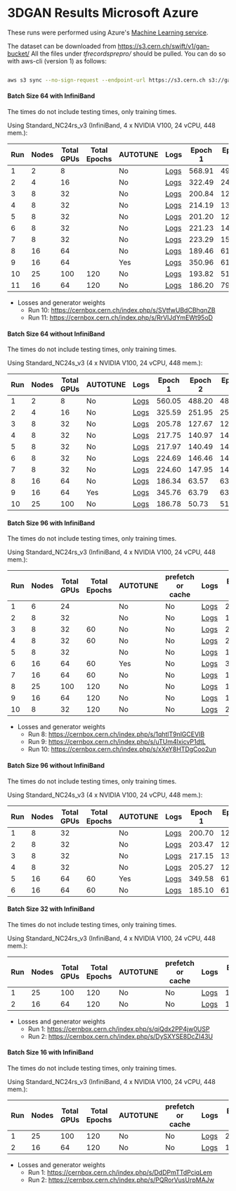 # 3DGAN Results Microsoft Azure

These runs were performed using Azure's [Machine Learning service](https://azure.microsoft.com/en-us/services/machine-learning/).

The dataset can be downloaded from https://s3.cern.ch/swift/v1/gan-bucket/
All the files under *tfrecordsprepro/* should be pulled.
You can do so with aws-cli (version 1) as follows:

```bash

aws s3 sync --no-sign-request --endpoint-url https://s3.cern.ch s3://gan-bucket/tfrecordsprepro/ .

```

#### Batch Size 64 with InfiniBand

The times do not include testing times, only training times.

Using Standard_NC24rs_v3 (InfiniBand, 4 x NVIDIA V100, 24 vCPU, 448 mem.):

| Run | Nodes | Total GPUs | Total Epochs | AUTOTUNE | Logs                                             | Epoch 1 | Epoch 2 | Epoch 3 | Epoch 4 | Epoch 5 | Epoch 6 | Epoch 7 | Epoch 8 | Epoch 9 | Epoch 10 | Epoch 11  |
| --- | ----- | ---------- | ------------ | -------- | ------------------------------------------------ | ------- | ------- | ------- | ------- | ------- | ------- | ------- | ------- | ------- | -------- | ----- |
| 1   | 2     | 8          |              | No       | [Logs](https://s3.cern.ch/swift/v1/mlogs/run24)  | 568.91  | 496.91  | 496.83  |         |         |         |         |         |         |          |       |
| 2   | 4     | 16         |              | No       | [Logs](https://s3.cern.ch/swift/v1/mlogs/run27)  | 322.49  | 248.47  | 248.54  |         |         |         |         |         |         |          |       |
| 3   | 8     | 32         |              | No       | [Logs](https://s3.cern.ch/swift/v1/mlogs/run28)  | 200.84  | 126.81  | 126.21  |         |         |         |         |         |         |          |       |
| 4   | 8     | 32         |              | No       | [Logs](https://s3.cern.ch/swift/v1/mlogs/run42)  | 214.19  | 138.51  | 141.33  | 138.16  | 138.04  |         |         |         |         |          |       |
| 5   | 8     | 32         |              | No       | [Logs](https://s3.cern.ch/swift/v1/mlogs/run43)  | 201.20  | 125.12  | 126.29  | 127.03  | 127.21  | 128.30  | 128.64  |         |         |          |       |
| 6   | 8     | 32         |              | No       | [Logs](https://s3.cern.ch/swift/v1/mlogs/run44)  | 221.23  | 141.45  | 140.37  | 139.80  | 139.53  | 139.46  | 144.05  |         |         |          |       |
| 7   | 8     | 32         |              | No       | [Logs](https://s3.cern.ch/swift/v1/mlogs/run45)  | 223.29  | 153.24  | 147.85  | 145.78  | 145.90  | 145.85  | 145.70  |         |         |          |       |
| 8   | 16    | 64         |              | No       | [Logs](https://s3.cern.ch/swift/v1/mlogs/run85)  | 189.46  | 61.90   | 61.68   | 61.66   | 61.69   | 62.12   | 61.75   | 62.46   | 64.36   | 62.81    |       |
| 9   | 16    | 64         |              | Yes      | [Logs](https://s3.cern.ch/swift/v1/mlogs/run86)  | 350.96  | 61.65   | 61.61   | 63.69   | 61.95   | 62.35   | 61.83   | 62.45   | 61.53   | 62.04    |       |
| 10  | 25    | 100        | 120          | No       | [Logs](https://s3.cern.ch/swift/v1/mlogs/run111) | 193.82  | 51.28   | 58.73   | 60.96   | 61.70   | 59.55   | 60.76   | 63.01   | 58.94   | 62.09    | 63.57 |
| 11  | 16    | 64         | 120          | No       | [Logs](https://s3.cern.ch/swift/v1/mlogs/run112) | 186.20  | 79.93   | 81.18   | 80.67   | 80.66   | 80.35   | 80.33   | 81.64   | 80.72   | 81.60    | 80.94 |

* Losses and generator weights
    * Run 10: https://cernbox.cern.ch/index.php/s/SVtfwUBdCBhqnZB
    * Run 11: https://cernbox.cern.ch/index.php/s/RrVIJdYmEWt95oD


#### Batch Size 64 without InfiniBand

The times do not include testing times, only training times.

Using Standard_NC24s_v3 (4 x NVIDIA V100, 24 vCPU, 448 mem.):

| Run | Nodes | Total GPUs | AUTOTUNE | Logs | Epoch 1 | Epoch 2 | Epoch 3 | Epoch 4 | Epoch 5 | Epoch 6 | Epoch 7 | Epoch 8 | Epoch 9 | Epoch 10 |
| ------- | ------- | ------- | ------- | ------------------------------------------------ | ------- | ------- | ------- | ------- | ------- | ------- | ------- | ----- | ----- | ----- |
| 1       | 2       | 8       | No      | [Logs](https://s3.cern.ch/swift/v1/mlogs/run25)  | 560.05  | 488.20  | 488.02  |         |         |         |         |       |       |       |
| 2       | 4       | 16      | No      | [Logs](https://s3.cern.ch/swift/v1/mlogs/run26)  | 325.59  | 251.95  | 252.22  |         |         |         |         |       |       |       |
| 3       | 8       | 32      | No      | [Logs](https://s3.cern.ch/swift/v1/mlogs/run33)  | 205.78  | 127.67  | 127.57  |         |         |         |         |       |       |       |
| 4       | 8       | 32      | No      | [Logs](https://s3.cern.ch/swift/v1/mlogs/run34)  | 217.75  | 140.97  | 141.16  |         |         |         |         |       |       |       |
| 5       | 8       | 32      | No      | [Logs](https://s3.cern.ch/swift/v1/mlogs/run35)  | 217.97  | 140.49  | 141.19  |         |         |         |         |       |       |       |
| 6       | 8       | 32      | No      | [Logs](https://s3.cern.ch/swift/v1/mlogs/run36)  | 224.69  | 146.46  | 146.24  |         |         |         |         |       |       |       |
| 7       | 8       | 32      | No      | [Logs](https://s3.cern.ch/swift/v1/mlogs/run37)  | 224.60  | 147.95  | 147.82  | 147.71  | 148.72  | 147.71  | 148.72  |       |       |       |
| 8       | 16      | 64      | No      | [Logs](https://s3.cern.ch/swift/v1/mlogs/run83)  | 186.34  | 63.57   | 63.78   | 63.28   | 64.69   | 65.42   | 63.68   | 63.55 | 63.60 | 66.41 |
| 9       | 16      | 64      | Yes     | [Logs](https://s3.cern.ch/swift/v1/mlogs/run84)  | 345.76  | 63.79   | 63.21   | 63.34   | 63.48   | 63.41   | 64.11   | 63.33 | 63.47 | 63.40 |
| 10      | 25      | 100     | No      | [Logs](https://s3.cern.ch/swift/v1/mlogs/run113) | 186.78  | 50.73   | 51.76   | 55.46   | 53.91   | 54.65   | 53.40   | 54.34 | 53.95 | 53.65 |


#### Batch Size 96 with InfiniBand

The times do not include testing times, only training times.

Using Standard_NC24rs_v3 (InfiniBand, 4 x NVIDIA V100, 24 vCPU, 448 mem.):

|Run  | Nodes | Total GPUs | Total Epochs | AUTOTUNE | prefetch or cache | Logs | Epoch 1 | Epoch 2 | Epoch 3 | Epoch 4 | Epoch 5 | Epoch 6 | Epoch 7 | Epoch 8 | Epoch 9 | Epoch 10 | Epoch 11 |
| ------- | ------- | ------- | ------- | ------- | ------- | ----------------------------------------------- | ------- | ------- | ------- | ------- | ------- | ------- | ------- | ------- | ------- | ------- | ------- |
| 1       | 6       | 24      |         | No      | No      | [Logs](https://s3.cern.ch/swift/v1/mlogs/run67) | 257.33  | 181.04  | 178.15  | 178.20  | 177.99  | 177.57  | 178.38  | 178.37  | 177.83  | 177.98  |         |
| 2       | 8       | 32      |         | No      | No      | [Logs](https://s3.cern.ch/swift/v1/mlogs/run46) | 199.90  | 119.04  | 118.81  | 119.55  | 118.73  | 119.39  | 119.59  |         |         |         |         |
| 3       | 8       | 32      | 60      | No      | No      | [Logs](https://s3.cern.ch/swift/v1/mlogs/run47) | 200.29  | 118.98  | 119.15  | 119.02  | 119.50  | 119.09  | 119.14  | 119.04  | 119.17  | 119.12  | 119.02  |
| 4       | 8       | 32      | 60      | No      | No      | [Logs](https://s3.cern.ch/swift/v1/mlogs/run48) | 202.94  | 126.17  | 125.88  | 126.20  | 125.88  | 125.74  | 124.46  | 125.96  | 125.55  | 125.80  | 123.52  |
| 5       | 8       | 32      |         | No      | No      | [Logs](https://s3.cern.ch/swift/v1/mlogs/run68) | 199.51  | 120.14  | 120.46  | 120.54  | 119.32  | 119.91  | 119.49  | 120.08  | 120.16  | 120.22  |         |
| 6       | 16      | 64      | 60      | Yes     | No      | [Logs](https://s3.cern.ch/swift/v1/mlogs/run78) | 351.46  | 61.70   | 60.37   | 59.94   | 60.64   | 60.15   | 59.83   | 61.28   | 60.45   | 59.84   | 62.24   |
| 7       | 16      | 64      | 60      | No      | No      | [Logs](https://s3.cern.ch/swift/v1/mlogs/run80) | 181.74  | 59.90   | 60.08   | 60.01   | 59.89   | 59.65   | 59.52   | 60.92   | 60.82   | 63.31   | 59.62   |
| 8       | 25      | 100     | 120     | No      | No      | [Logs](https://s3.cern.ch/swift/v1/mlogs/run93) | 196.66  | 66.44   | 56.22   | 56.34   | 57.24   | 55.15   | 55.29   | 56.45   | 55.76   | 55.23   | 55.10   |
| 9       | 16      | 64      | 120     | No      | No      | [Logs](https://s3.cern.ch/swift/v1/mlogs/run94) | 175.92  | 60.47   | 59.89   | 59.88   | 60.66   | 66.57   | 59.72   | 60.17   | 60.02   | 60.37   | 60.55   |
| 10      | 8       | 32      | 120     | No      | No      | [Logs](https://s3.cern.ch/swift/v1/mlogs/run95) | 204.11  | 120.73  | 120.61  | 120.57  | 120.77  | 120.62  | 120.86  | 120.74  | 120.65  | 120.88  | 120.42  |

* Losses and generator weights
    * Run 8: https://cernbox.cern.ch/index.php/s/1qhtlT9nlGCEVIB
    * Run 9: https://cernbox.cern.ch/index.php/s/uTUm4lxicvP1dtL
    * Run 10: https://cernbox.cern.ch/index.php/s/xXeY8HTDgCoo2un


#### Batch Size 96 without InfiniBand

The times do not include testing times, only training times.

Using Standard_NC24s_v3 (4 x NVIDIA V100, 24 vCPU, 448 mem.):

|Run  | Nodes | Total GPUs | Total Epochs | AUTOTUNE | Logs | Epoch 1 | Epoch 2 | Epoch 3 | Epoch 4 | Epoch 5 | Epoch 6 | Epoch 7 | Epoch 8 | Epoch 9 | Epoch 10 | Epoch 11 |
| ------- | ------- | ------- | ------- | ----------- | ----------------------------------------------- | ------- | ------- | ------- | ------- | ------- | ------- | ------- | ------- | ------- | ------- | ------ |
| 1       | 8       | 32      |         | No          | [Logs](https://s3.cern.ch/swift/v1/mlogs/run52) | 200.70  | 120.72  | 120.16  | 120.09  | 120.88  | 120.81  | 120.25  | 121.05  | 120.75  | 120.64  | 120.93 |
| 2       | 8       | 32      |         | No          | [Logs](https://s3.cern.ch/swift/v1/mlogs/run53) | 203.47  | 120.45  | 122.69  | 120.95  | 120.62  | 120.31  | 120.76  | 120.21  | 120.38  | 120.95  |        |
| 3       | 8       | 32      |         | No          | [Logs](https://s3.cern.ch/swift/v1/mlogs/run54) | 217.15  | 130.88  | 130.74  | 128.73  | 131.00  | 128.83  | 129.75  | 128.79  | 129.77  | 127.73  |        |
| 4       | 8       | 32      |         | No          | [Logs](https://s3.cern.ch/swift/v1/mlogs/run56) | 205.27  | 127.27  | 129.81  | 130.55  | 128.61  | 128.94  | 129.57  | 130.52  | 127.17  | 185.97  |        |
| 5       | 16      | 64      | 60      | Yes         | [Logs](https://s3.cern.ch/swift/v1/mlogs/run81) | 349.58  | 61.67   | 61.20   | 61.65   | 61.95   | 61.20   | 61.64   | 61.49   | 61.07   | 60.95   | 61.47  |
| 6       | 16      | 64      | 60      | No          | [Logs](https://s3.cern.ch/swift/v1/mlogs/run82) | 185.10  | 61.30   | 61.76   | 61.24   | 61.05   | 60.85   | 61.18   | 62.12   | 61.20   | 61.00   | 61.11  |



#### Batch Size 32 with InfiniBand

The times do not include testing times, only training times.

Using Standard_NC24rs_v3 (InfiniBand, 4 x NVIDIA V100, 24 vCPU, 448 mem.):

|Run  | Nodes | Total GPUs | Total Epochs | AUTOTUNE | prefetch or cache | Logs | Epoch 1 | Epoch 2 | Epoch 3 | Epoch 4 | Epoch 5 | Epoch 6 | Epoch 7 | Epoch 8 | Epoch 9 | Epoch 10 | Epoch 11 |
| ------- | ------- | ------- | ------- | ------- | ------- | ----------------------------------------------- | ------- | ------- | ------- | ------- | ------- | ------- | ------- | ------- | ------- | ------- | ------- |
| 1       | 25      | 100     | 120     | No      | No      | [Logs](https://s3.cern.ch/swift/v1/mlogs/run96) | 193.95  | 69.37   | 69.45   | 69.95   | 69.57   | 70.02   | 70.16   | 69.73   | 69.93   | 69.61   | 69.53   |
| 2       | 16      | 64      | 120     | No      | No      | [Logs](https://s3.cern.ch/swift/v1/mlogs/run98) | 188.40  | 108.16  | 107.97  | 111.05  | 107.88  | 108.10  | 107.97  | 109.76  | 108.27  | 108.02  | 108.09  |

* Losses and generator weights
    * Run 1: https://cernbox.cern.ch/index.php/s/qiQdx2PP4jw0USP
    * Run 2: https://cernbox.cern.ch/index.php/s/DySXYSE8DcZI43U


#### Batch Size 16 with InfiniBand

The times do not include testing times, only training times.

Using Standard_NC24rs_v3 (InfiniBand, 4 x NVIDIA V100, 24 vCPU, 448 mem.):

|Run  | Nodes | Total GPUs | Total Epochs | AUTOTUNE | prefetch or cache | Logs | Epoch 1 | Epoch 2 | Epoch 3 | Epoch 4 | Epoch 5 | Epoch 6 | Epoch 7 | Epoch 8 | Epoch 9 | Epoch 10 | Epoch 11 |
| ------- | ------- | ------- | ------- | ------- | ------- | ------------------------------------------------ | ------- | ------- | ------- | ------- | ------- | ------- | ------- | ------- | ------- | ------- | ------- |
| 1       | 25      | 100     | 120     | No      | No      | [Logs](https://s3.cern.ch/swift/v1/mlogs/run102) | 277.64  | 64.59   | 63.68   | 63.47   | 63.78   | 64.45   | 63.69   | 65.16   | 64.11   | 64.65   | 64.33   |
| 2       | 16      | 64      | 120     | No      | No      | [Logs](https://s3.cern.ch/swift/v1/mlogs/run99)  | 199.39  | 91.92   | 92.01   | 91.67   | 91.92   | 92.31   | 92.22   | 92.16   | 91.98   | 91.95   | 92.04   |

* Losses and generator weights
    * Run 1: https://cernbox.cern.ch/index.php/s/DdDPmTTdPciqLem
    * Run 2: https://cernbox.cern.ch/index.php/s/PQRorVusUrpMAJw
